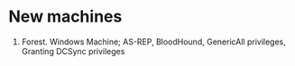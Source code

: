 # New machines

1. Forest. Windows Machine; AS-REP, BloodHound, GenericAll privileges, Granting DCSync privileges